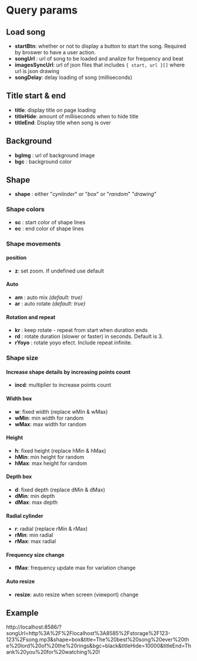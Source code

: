 # Query params

## Load song

- **startBtn**: whether or not to display a button to start the song. Required by broswer to have a user action.
- **songUrl** : url of song to be loaded and analize for frequency and beat
- **imagesSyncUrl**: url of json files that includes `{ start, url }[]` where url is json drawing
- **songDelay**: delay loading of song (milliseconds)

## Title start & end ##

- **title**: display title on page loading
- **titleHide**: amount of milliseconds when to hide title
- **titleEnd**: Display title when song is over

## Background

- **bgImg** : url of background image
- **bgc** : background color

## Shape

- **shape** : either "*cynlinder*" or "*box*" or "*random*" "*drawing*"

### Shape colors

- **sc** : start color of shape lines
- **ec** : end color of shape lines

### Shape movements

#### position

- **z**: set zoom. If undefined use default

#### Auto

- **am** : auto mix *(default: true)*
- **ar** : auto rotate *(default: true)*

#### Rotation and repeat

- **kr** : keep rotate - repeat from start when duration ends
- **rd** : rotate duration (slower or faster) in seconds. Default is 3.
- **rYoyo** : rotate yoyo efect. Include repeat infinite.

### Shape size

#### Increase shape details by increasing points count

- **incd**: multiplier to increase points count

#### Width box

- **w**: fixed width (replace wMin & wMax)
- **wMin**: min width for random
- **wMax**: max width for random

#### Height

- **h**: fixed height (replace hMin & hMax)
- **hMin**: min height for random
- **hMax**: max height for random

#### Depth box

- **d**: fixed depth (replace dMin & dMax)
- **dMin**: min depth
- **dMax**: max depth

#### Radial cylinder

- **r**: radial (replace rMin & rMax)
- **rMin**: min radial
- **rMax**: max radial

#### Frequency size change

- **fMax**: frequency update max for variation change

#### Auto resize

- **resize**: auto resize when screen (viewport) change

## Example

http://localhost:8586/?songUrl=http%3A%2F%2Flocalhost%3A8585%2Fstorage%2F123-123%2Fsong.mp3&shape=box&title=The%20best%20song%20ever%20the%20lord%20of%20the%20rings&bgc=black&titleHide=10000&titleEnd=Thank%20you%20for%20watching%20!